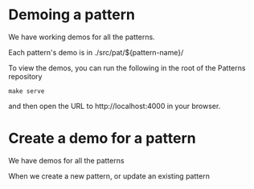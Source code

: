 # Demoing a pattern

We have working demos for all the patterns.

Each pattern's demo is in ./src/pat/${pattern-name}/

To view the demos, you can run the following in the root of the Patterns
repository

    make serve

and then open the URL to http://localhost:4000 in your browser.

Create a demo for a pattern
===========================

We have demos for all the patterns

When we create a new pattern, or update an existing pattern
